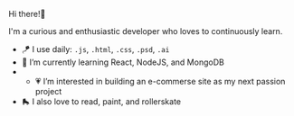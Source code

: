 Hi there!👋

I'm a curious and enthusiastic developer who loves to continuously learn.

- 🪁 I use daily: `.js`, `.html`, `.css`, `.psd`, `.ai`
- 🌱 I’m currently learning React, NodeJS, and MongoDB
- - 💗 I’m interested in building an e-commerse site as my next passion project 
- 🛼 I also love to read, paint, and rollerskate

<!---
JuliaWalton/JuliaWalton is a ✨ special ✨ repository because its `README.md` (this file) appears on your GitHub profile.
You can click the Preview link to take a look at your changes.
--->
